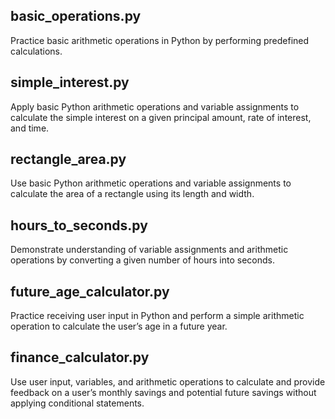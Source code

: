 ## basic_operations.py  
Practice basic arithmetic operations in Python by performing predefined calculations.

## simple_interest.py
Apply basic Python arithmetic operations and variable assignments to calculate the simple interest on a given principal amount, rate of interest, and time.

## rectangle_area.py
Use basic Python arithmetic operations and variable assignments to calculate the area of a rectangle using its length and width.

## hours_to_seconds.py
Demonstrate understanding of variable assignments and arithmetic operations by converting a given number of hours into seconds.

## future_age_calculator.py
Practice receiving user input in Python and perform a simple arithmetic operation to calculate the user’s age in a future year.

## finance_calculator.py
Use user input, variables, and arithmetic operations to calculate and provide feedback on a user’s monthly savings and potential future savings without applying conditional statements.
